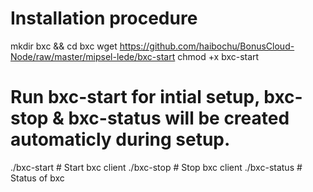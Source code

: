 # Installation procedure
mkdir bxc && cd bxc
wget https://github.com/haibochu/BonusCloud-Node/raw/master/mipsel-lede/bxc-start
chmod +x bxc-start

# Run bxc-start for intial setup, bxc-stop & bxc-status will be created automaticly during setup.
./bxc-start # Start bxc client
./bxc-stop # Stop bxc client
./bxc-status # Status of bxc